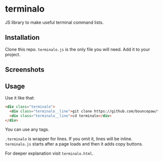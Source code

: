 # terminalo
JS library to make useful terminal command lists.

## Installation
Clone this repo. `terminalo.js` is the only file you will need. Add it to your project.

## Screenshots

## Usage
Use it like that:
```html
<div class="terminalo">
  <div class="terminalo__line">git clone https://github.com/bouncepaw/terminalo.git</div>
  <div class="terminalo__line">cd terminalo</div>
</div>
```

You can use any tags.

`.terminalo` is wrapper for lines. If you omit it, lines will be inline. `terminalo.js` starts after a page loads and then it adds copy buttons.

For deeper explanation visit `terminalo.html`.